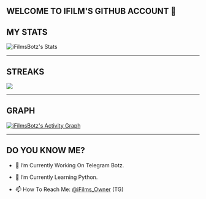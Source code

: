 ## WELCOME TO IFILM'S GITHUB ACCOUNT 👋

## MY STATS

![iFilmsBotz's Stats](https://github-readme-stats.vercel.app/api?username=ifilmsbotz&show_icons=true&count_private=false&theme=dark)

---

## STREAKS
<p>
  <a href="https://github.com/ifilmsbotz">
    <img src="https://github-readme-streak-stats.herokuapp.com/?user=ifilmsbotz#version3"/>
  </a>
</p>

---

## GRAPH
<a href="https://github.com/ifilmsbotz"><img alt="iFilmsBotz's Activity Graph" src="https://activity-graph.herokuapp.com/graph?username=ifilmsbotz&bg_color=1F222E&color=F8D866&line=F85D7F&point=FFFFFF&hide_border=falsetheme=light" /></a>

---

## DO YOU KNOW ME?

- 🔭 I’m Currently Working On Telegram Botz.

- 🌱 I’m Currently Learning Python.

- 📫 How To Reach Me: [@iFilms_Owner](https://telegram.dog/iFilms_Owner) (TG)

